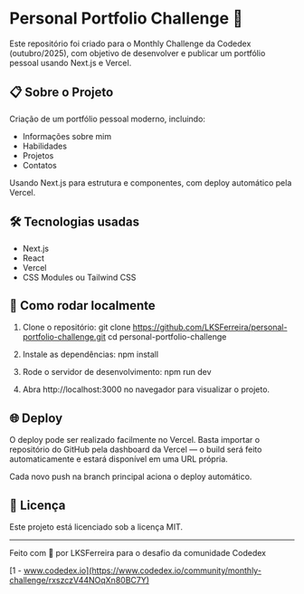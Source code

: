 # Personal Portfolio Challenge 🚀

Este repositório foi criado para o Monthly Challenge da Codedex (outubro/2025), com objetivo de desenvolver e publicar um portfólio pessoal usando Next.js e Vercel.

## 📋 Sobre o Projeto

Criação de um portfólio pessoal moderno, incluindo:
- Informações sobre mim
- Habilidades
- Projetos
- Contatos

Usando Next.js para estrutura e componentes, com deploy automático pela Vercel.

## 🛠️ Tecnologias usadas

- Next.js
- React
- Vercel
- CSS Modules ou Tailwind CSS

## 🚀 Como rodar localmente

1. Clone o repositório:
   git clone https://github.com/LKSFerreira/personal-portfolio-challenge.git
   cd personal-portfolio-challenge

2. Instale as dependências:
   npm install

3. Rode o servidor de desenvolvimento:
   npm run dev

4. Abra http://localhost:3000 no navegador para visualizar o projeto.

## 🌐 Deploy

O deploy pode ser realizado facilmente no Vercel. Basta importar o repositório do GitHub pela dashboard da Vercel — o build será feito automaticamente e estará disponível em uma URL própria.

Cada novo push na branch principal aciona o deploy automático.

## 📄 Licença

Este projeto está licenciado sob a licença MIT.

---

Feito com 💙 por LKSFerreira para o desafio da comunidade Codedex


[1 - www.codedex.io](https://www.codedex.io/community/monthly-challenge/rxszczV44NOqXn80BC7Y)
